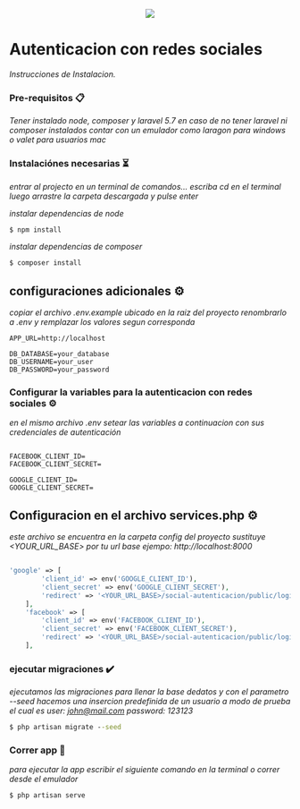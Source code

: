 <p align="center"><img src="https://laravel.com/assets/img/components/logo-laravel.svg"></p>

# Autenticacion con redes sociales


_Instrucciones de Instalacion._


### Pre-requisitos 📋

_Tener instalado node, composer y laravel 5.7 en caso de no tener laravel ni composer instalados contar con un emulador como laragon para windows o valet para usuarios mac_


### Instalaciónes necesarias  ⏳

_entrar al projecto en un terminal de comandos... escriba cd en el terminal  luego arrastre la carpeta descargada y pulse enter_

_instalar dependencias de node_

```cmd
$ npm install
```

_instalar dependencias de composer_

```cmd
$ composer install
```


## configuraciones adicionales ⚙️


_copiar el archivo .env.example ubicado en la raiz del proyecto renombrarlo a .env y remplazar los valores segun corresponda_

```env
APP_URL=http://localhost

DB_DATABASE=your_database
DB_USERNAME=your_user
DB_PASSWORD=your_password
```
### Configurar la variables para la autenticacion con redes sociales ⚙️

_en el mismo archivo .env setear las variables a continuacion con sus credenciales de autenticación_


```env

FACEBOOK_CLIENT_ID=
FACEBOOK_CLIENT_SECRET=

GOOGLE_CLIENT_ID=
GOOGLE_CLIENT_SECRET=
```
## Configuracion en el archivo services.php ⚙️

_este archivo se encuentra en la carpeta config del proyecto sustituye <YOUR_URL_BASE> por tu url base ejempo: http://localhost:8000_


```php

'google' => [
        'client_id' => env('GOOGLE_CLIENT_ID'),
        'client_secret' => env('GOOGLE_CLIENT_SECRET'),
        'redirect' => '<YOUR_URL_BASE>/social-autenticacion/public/login/google/callback',
    ],
    'facebook' => [
        'client_id' => env('FACEBOOK_CLIENT_ID'),
        'client_secret' => env('FACEBOOK_CLIENT_SECRET'),
        'redirect' => '<YOUR_URL_BASE>/social-autenticacion/public/login/facebook/callback',
    ],

```

### ejecutar migraciones ✔️

_ejecutamos las migraciones para llenar la base dedatos y con el parametro --seed hacemos una insercion predefinida de un usuario a modo de prueba el cual es
user: john@mail.com
password: 123123_

```cmd
$ php artisan migrate --seed
```

### Correr app  🚀

_para ejecutar la app escribir el siguiente comando en la terminal o correr desde el emulador_

```shell
$ php artisan serve
```


